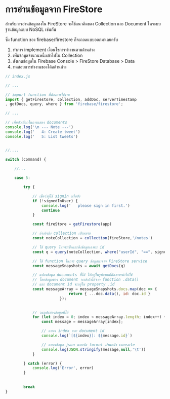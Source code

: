 
# การอ่านข้อมูลจาก FireStore

สำหรับการอ่านข้อมูลลงใน FireStore จะใช้แนวคิดของ Collection และ Document ในระบบฐานข้อมูลแบบ NoSQL เช่นกัน

ซึ่ง function ของ firebase/firestore ก็จะถอดแบบออกมาเลยครับ

1. ทำการ implement เงื่อนไขการทำงานตามด้านล่าง
2. เพิ่มข้อมูลจำนวนหนึ่งเข้าไปใน Collection 
3. สังเกตข้อมูลใน Firebase Console > FireStore Database > Data
4. ทดสอบการทำงานของโค้ดด้านล่าง

```js
// index.js

// ...

// import function ที่ต้องการใช้งาน
import { getFirestore, collection, addDoc, serverTimestamp
, getDocs, query, where } from 'firebase/firestore';

// ...

// เพิ่มตัวเลือกในการแสดง documents
console.log('\n --- Note ---')
console.log('   4: Create tweet')
console.log('   5: List tweets')


//....

switch (command) {
    
    //...

    case 5:

        try {

            // เช็คว่าผู้ใช้ signin หรือยัง
            if (!signedInUser) {
                console.log('   please sign in first.')
                continue
            }

            const fireStore = getFirestore(app)

            // อ้างอิงถึง collection เป้าหมาย
            const noteCollection = collection(fireStore,'/notes')

            // ใช้ query ในการเช็คและดึงข้อมูลเฉพาะ id
            const q = query(noteCollection, where("userId", "==", signedInUser.uid));

            // ใช้ function ในการ query ข้อมูลมาจาก FireStore service
            const messageSnapshots = await getDocs(q)

            // แปลงข้อมูล documents ที่ได้ ให้อยู่ในรูปแบบที่ต้องการนำไปใช้
            // โดยข้อมูลของ document จะเข้าถึงได้จาก function .data()
            // และ document id จะอยู่ใน property .id
            const messageArray = messageSnapshots.docs.map(doc => { 
                            return { ...doc.data(), id: doc.id }
                        });

            
            // วนลูปแสดงข้อมูลที่ได้
            for (let index = 0; index < messageArray.length; index++) {
                const message = messageArray[index];

                // แสดง index และ document id
                console.log(`[${index}]: ${message.id}`)

                // แสดงข้อมูล json แบบจัด format ผ่านหน้า console
                console.log(JSON.stringify(message,null,'\t'))
            }

        } catch (error) {
            console.log('Error', error)
        }
        
        
        break
}
```
